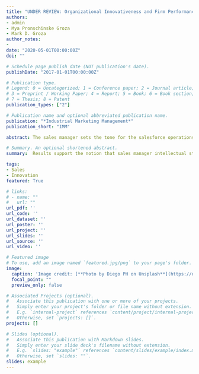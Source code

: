 ```yaml
---
title: "UNDER REVIEW: Organizational Innovativeness and Firm Performance: Does Sales Management Matter?"
authors:
- admin
- Mya Pronschinske Groza
- Mark D. Groza
author_notes:
- 
date: "2020-05-01T00:00:00Z"
doi: ""

# Schedule page publish date (NOT publication's date).
publishDate: "2017-01-01T00:00:00Z"

# Publication type.
# Legend: 0 = Uncategorized; 1 = Conference paper; 2 = Journal article;
# 3 = Preprint / Working Paper; 4 = Report; 5 = Book; 6 = Book section;
# 7 = Thesis; 8 = Patent
publication_types: ["2"]

# Publication name and optional abbreviated publication name.
publication: "*Industrial Marketing Management*"
publication_short: "IMM"

abstract: The sales manager sets the tone for the salesforce operations. An intellectually stimulating sales manager can create a ripple effect of innovation down the line of salespeople in an organization. Salespeople then interact with individual customers to drive revenues by identifying and finding solutions to customer needs. To successfully execute this role, salespeople must acquire information external to the firm, including market trends, changing customer tastes, preferences, and customer perception of competition. Salespeople then use this knowledge and work with other units within their firm to develop innovative solutions for individual customers. The motivation received from intellectually stimulating sales managers, and external knowledge salespeople acquire in conjunction with the network position they hold within their firm, suggest the salesforce may have great value in facilitating firm innovation. In this paper the concept of sales manager intellectual stimulation and sales-firm collaborative integration are introduced and proposed to drive firm innovation and ultimately performance. Survey data were collected from a crossindustry sample (n=264) of companies. Results support the notion that sales manager intellectual stimulation leads to firm innovation, which in turn, enhances firm performance. However, intellectual stimulation is needed through the whole sales process to prevent the “dark sides” of over-innovative firms.  

# Summary. An optional shortened abstract.
summary:  Results support the notion that sales manager intellectual stimulation leads to firm innovation, which in turn, enhances firm performance. However, intellectual stimulation is needed through the whole sales process to prevent the “dark sides” of over-innovative firms. 

tags:
- Sales
- Innovation
featured: True

# links:
# - name: ""
#   url: ""
url_pdf: ''
url_code: ''
url_dataset: ''
url_poster: ''
url_project: ''
url_slides: ''
url_source: ''
url_video: ''

# Featured image
# To use, add an image named `featured.jpg/png` to your page's folder. 
image:
  caption: 'Image credit: [**Photo by Diego PH on Unsplash**](https://unsplash.com/photos/fIq0tET6llw)'
  focal_point: ""
  preview_only: false

# Associated Projects (optional).
#   Associate this publication with one or more of your projects.
#   Simply enter your project's folder or file name without extension.
#   E.g. `internal-project` references `content/project/internal-project/index.md`.
#   Otherwise, set `projects: []`.
projects: []

# Slides (optional).
#   Associate this publication with Markdown slides.
#   Simply enter your slide deck's filename without extension.
#   E.g. `slides: "example"` references `content/slides/example/index.md`.
#   Otherwise, set `slides: ""`.
slides: example
---
```


